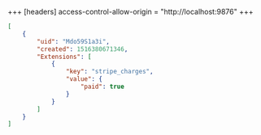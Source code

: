 +++
[headers]
access-control-allow-origin = "http://localhost:9876"
+++

```json
[
	{
		"uid": "Mdo59S1a3i",
		"created": 1516380671346,
		"Extensions": [
			{
				"key": "stripe_charges",
				"value": {
					"paid": true
				}
			}
		]
	}
]
```
